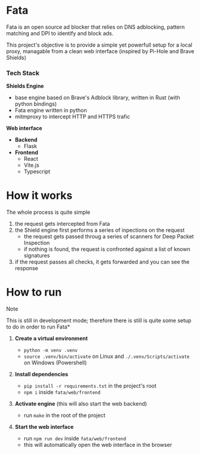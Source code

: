 # Fata

Fata is an open source ad blocker that relies on DNS adblocking, 
pattern matching and DPI to identify and block ads.

This project's objective is to provide a simple yet powerfull setup
for a local proxy, managable from a clean web interface
(inspired by Pi-Hole and Brave Shields)

### Tech Stack

**Shields Engine**
- base engine based on Brave's Adblock library, written in Rust (with python bindings)
- Fata engine written in python
- mitmproxy to intercept HTTP and HTTPS trafic 

**Web interface**
- **Backend**
    - Flask
- **Frontend**
    - React
    - Vite.js
    - Typescript

# How it works
The whole process is quite simple

1. the request gets intercepted from Fata
2. the Shield engine first performs a series of inpections on the request
    - the request gets passed throug a series of scanners for Deep Packet Inspection
    - if nothing is found, the request is confronted against a list of known signatures
3. if the request passes all checks, it gets forwarded and you can see the response


# How to run


> [!NOTE]
> This is still in development mode; therefore there is still is quite some
> setup to do in order to run Fata*

1. **Create a virtual environment**  
    - `python -m venv .venv`
    - `source .venv/bin/activate` on Linux and `./.venv/Scripts/activate` on Windows (Powershell)

2. **Install dependencies**  
    - `pip install -r requirements.txt` in the project's root 
    - `npm i` inside `fata/web/frontend`
    
3. **Activate engine** (this will also start the web backend)  
    - run `make` in the root of the project

4. **Start the web interface**
    - run `npm run dev` inside `fata/web/frontend`
    - this will automatically open the web interface in the browser


